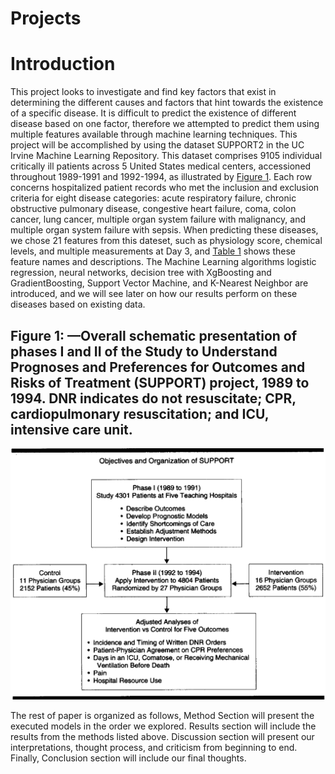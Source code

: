 # Projects

# Introduction

This project looks to investigate and find key factors that exist in determining the different causes and factors that hint towards the existence of a specific disease. It is difficult to predict the existence of different disease based on one factor, therefore we attempted to predict them using multiple features available through machine learning techniques. This project will be accomplished by using the dataset SUPPORT2 in the UC Irvine Machine Learning Repository. This dataset comprises 9105 individual critically ill patients across 5 United States medical centers, accessioned throughout 1989-1991 and 1992-1994, as illustrated by [Figure 1](#figure-1-caption-describing-the-figure). Each row concerns hospitalized patient records who met the inclusion and exclusion criteria for eight disease categories: acute respiratory failure, chronic obstructive pulmonary disease, congestive heart failure, coma, colon cancer, lung cancer, multiple organ system failure with malignancy, and multiple organ system failure with sepsis. When predicting these diseases, we chose 21 features from this dateset, such as physiology score, chemical levels, and multiple measurements at Day 3, and [Table 1](images/table1.png) shows these feature names and descriptions. The Machine Learning algorithms logistic regression, neural networks, decision tree with XgBoosting and GradientBoosting, Support Vector Machine, and K-Nearest Neighbor are introduced, and we will see later on how our results perform on these diseases based on existing data.


## Figure 1: —Overall schematic presentation of phases I and II of the Study to Understand Prognoses and Preferences for Outcomes and Risks of Treatment (SUPPORT) project, 1989 to 1994. DNR indicates do not resuscitate; CPR, cardiopulmonary resuscitation; and ICU, intensive care unit.
![Figure 1](images/figure1.png)


The rest of paper is organized as follows, Method Section will present the executed models in the order we explored. Results section will include the results from the methods listed above. Discussion section will present our interpretations, thought process, and criticism from beginning to end. Finally, Conclusion section will include our final thoughts.
